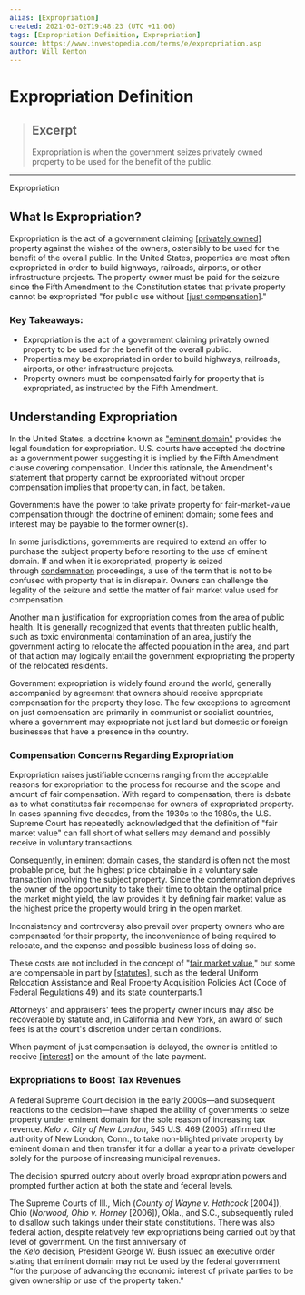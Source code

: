 ```yaml
---
alias: [Expropriation]
created: 2021-03-02T19:48:23 (UTC +11:00)
tags: [Expropriation Definition, Expropriation]
source: https://www.investopedia.com/terms/e/expropriation.asp
author: Will Kenton
---
```


# Expropriation Definition

> ## Excerpt
> Expropriation is when the government seizes privately owned property to be used for the benefit of the public.

---

Expropriation
## What Is Expropriation?

Expropriation is the act of a government claiming [[privately owned]](https://www.investopedia.com/terms/p/privately-owned.asp) property against the wishes of the owners, ostensibly to be used for the benefit of the overall public. In the United States, properties are most often expropriated in order to build highways, railroads, airports, or other infrastructure projects. The property owner must be paid for the seizure since the Fifth Amendment to the Constitution states that private property cannot be expropriated "for public use without [[just compensation]](https://www.investopedia.com/terms/j/just-compensation.asp)."

### Key Takeaways:

-   Expropriation is the act of a government claiming privately owned property to be used for the benefit of the overall public.
-   Properties may be expropriated in order to build highways, railroads, airports, or other infrastructure projects.
-   Property owners must be compensated fairly for property that is expropriated, as instructed by the Fifth Amendment.

## Understanding Expropriation

In the United States, a doctrine known as ["eminent domain"](https://www.investopedia.com/terms/e/eminent-domain.asp) provides the legal foundation for expropriation. U.S. courts have accepted the doctrine as a government power suggesting it is implied by the Fifth Amendment clause covering compensation. Under this rationale, the Amendment's statement that property cannot be expropriated without proper compensation implies that property can, in fact, be taken.

Governments have the power to take private property for fair-market-value compensation through the doctrine of eminent domain; some fees and interest may be payable to the former owner(s).

In some jurisdictions, governments are required to extend an offer to purchase the subject property before resorting to the use of eminent domain. If and when it is expropriated, property is seized through [condemnation](https://www.investopedia.com/terms/c/condemnation.asp) proceedings, a use of the term that is not to be confused with property that is in disrepair. Owners can challenge the legality of the seizure and settle the matter of fair market value used for compensation.

Another main justification for expropriation comes from the area of public health. It is generally recognized that events that threaten public health, such as toxic environmental contamination of an area, justify the government acting to relocate the affected population in the area, and part of that action may logically entail the government expropriating the property of the relocated residents.

Government expropriation is widely found around the world, generally accompanied by agreement that owners should receive appropriate compensation for the property they lose. The few exceptions to agreement on just compensation are primarily in communist or socialist countries, where a government may expropriate not just land but domestic or foreign businesses that have a presence in the country.

### Compensation Concerns Regarding Expropriation

Expropriation raises justifiable concerns ranging from the acceptable reasons for expropriation to the process for recourse and the scope and amount of fair compensation. With regard to compensation, there is debate as to what constitutes fair recompense for owners of expropriated property. In cases spanning five decades, from the 1930s to the 1980s, the U.S. Supreme Court has repeatedly acknowledged that the definition of "fair market value" can fall short of what sellers may demand and possibly receive in voluntary transactions.

Consequently, in eminent domain cases, the standard is often not the most probable price, but the highest price obtainable in a voluntary sale transaction involving the subject property. Since the condemnation deprives the owner of the opportunity to take their time to obtain the optimal price the market might yield, the law provides it by defining fair market value as the highest price the property would bring in the open market.

Inconsistency and controversy also prevail over property owners who are compensated for their property, the inconvenience of being required to relocate, and the expense and possible business loss of doing so.

These costs are not included in the concept of "[fair market value](https://www.investopedia.com/terms/f/fairmarketvalue.asp)," but some are compensable in part by [[statutes]](https://www.investopedia.com/terms/c/common-law.asp), such as the federal Uniform Relocation Assistance and Real Property Acquisition Policies Act (Code of Federal Regulations 49) and its state counterparts.1

Attorneys' and appraisers' fees the property owner incurs may also be recoverable by statute and, in California and New York, an award of such fees is at the court's discretion under certain conditions.

When payment of just compensation is delayed, the owner is entitled to receive [[interest]](https://www.investopedia.com/terms/i/interest.asp) on the amount of the late payment.

### Expropriations to Boost Tax Revenues

A federal Supreme Court decision in the early 2000s—and subsequent reactions to the decision—have shaped the ability of governments to seize property under eminent domain for the sole reason of increasing tax revenue. _Kelo v. City of New London_, 545 U.S. 469 (2005) affirmed the authority of New London, Conn., to take non-blighted private property by eminent domain and then transfer it for a dollar a year to a private developer solely for the purpose of increasing municipal revenues.

The decision spurred outcry about overly broad expropriation powers and prompted further action at both the state and federal levels.

The Supreme Courts of Ill., Mich (_County of Wayne v. Hathcock_ \[2004\]), Ohio (_Norwood, Ohio v. Horney_ \[2006\]), Okla., and S.C., subsequently ruled to disallow such takings under their state constitutions. There was also federal action, despite relatively few expropriations being carried out by that level of government. On the first anniversary of the _Kelo_ decision, President George W. Bush issued an executive order stating that eminent domain may not be used by the federal government "for the purpose of advancing the economic interest of private parties to be given ownership or use of the property taken."
